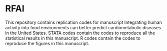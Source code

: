 # RFAI
This repository contains replication codes for manuscript Integrating human activity into food environments can better predict cardiometabolic diseases in the United States. STATA codes contain the codes to reproduce all the statistical results in this manuscript. R codes contain the codes to reproduce the figures in this manuscript. 
